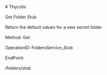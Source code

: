 <br>#     Thycotic</br>
<br>Get Folder Stub</br>
<br>Return the default values for a new secret folder</br>
<br>Method: Get</br>
<br>OperationID: FoldersService_Stub</br>
<br>EndPoint:</br>
<br>/folders/stub</br>
